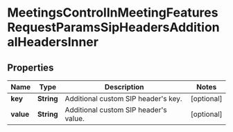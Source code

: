 

# MeetingsControlInMeetingFeaturesRequestParamsSipHeadersAdditionalHeadersInner


## Properties

| Name | Type | Description | Notes |
|------------ | ------------- | ------------- | -------------|
|**key** | **String** | Additional custom SIP header&#39;s key. |  [optional] |
|**value** | **String** | Additional custom SIP header&#39;s value. |  [optional] |



